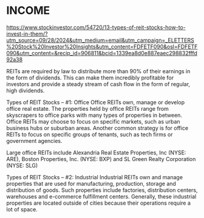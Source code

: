 # INCOME
https://www.stockinvestor.com/54720/13-types-of-reit-stocks-how-to-invest-in-them/?utm_source=09/28/2024&utm_medium=email&utm_campaign=_ELETTERS%20Stock%20Investor%20Insights&utm_content=FDFETF090&osl=FDFETF090&utm_content=&recip_id=906811&bcid=1339ea8d0e887eaec298832fffd92a38

REITs are required by law to distribute more than 90% of their earnings in the form of dividends. This can make them incredibly profitable for investors and provide a steady stream of cash flow in the form of regular, high dividends.

Types of REIT Stocks – #1: Office
Office REITs own, manage or develop office real estate. The properties held by office REITs range from skyscrapers to office parks with many types of properties in between. Office REITs may choose to focus on specific markets, such as urban business hubs or suburban areas. Another common strategy is for office REITs to focus on specific groups of tenants, such as tech firms or government agencies.

Large office REITs include Alexandria Real Estate Properties, Inc (NYSE: ARE), Boston Properties, Inc. (NYSE: BXP) and SL Green Realty Corporation (NYSE: SLG)

Types of REIT Stocks – #2: Industrial 
Industrial REITs own and manage properties that are used for manufacturing, production, storage and distribution of goods. Such properties include factories, distribution centers, warehouses and e-commerce fulfillment centers. Generally, these industrial properties are located outside of cities because their operations require a lot of space.
